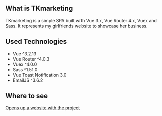 ## What is TKmarketing
TKmarketing is a simple SPA built with Vue 3.x, Vue Router 4.x, Vuex and Sass. It represents my girlfriends website to showcase her business.

## Used Technologies
- Vue ^3.2.13
- Vue Router ^4.0.3
- Vuex ^4.0.0
- Sass ^1.51.0
- Vue Toast Notification 3.0
- EmailJS ^3.6.2

## Where to see
[Opens up a website with the project](https://www.tkmarketing.cz)

